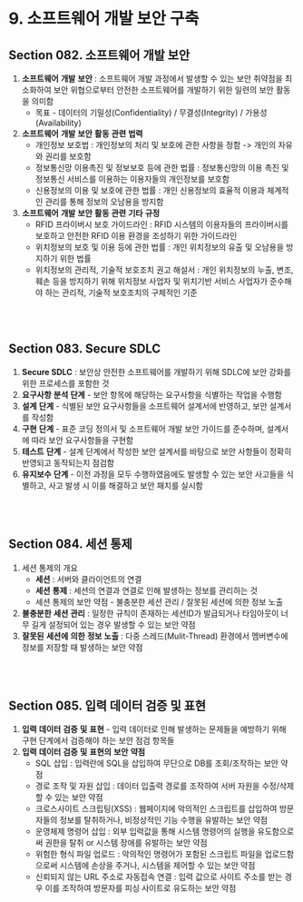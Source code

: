 # 9. 소프트웨어 개발 보안 구축

## **Section 082.** **소프트웨어** **개발** **보안**

1. **소프트웨어** **개발** **보안** : 소프트웨어 개발 과정에서 발생할 수 있는 보안 취약점을 최소화하여 보안 위협으로부터 안전한 소프트웨어를 개발하기 위한 일련의 보안 활동을 의미함
   + 목표 - 데이터의 기밀성(Confidentiality) / 무결성(Integrity) / 가용성(Availability)
2. **소프트웨어** **개발** **보안** **활동** **관련** **법력**
   + 개인정보 보호법 : 개인정보의 처리 및 보호에 관한 사항을 정함 -> 개인의 자유와 권리를 보호함
   + 정보통신망 이용촉진 및 정보보호 등에 관한 법률 : 정보통신망의 이용 촉진 및 정보통신 서비스를 이용하는 이용자들의 개인정보를 보호함
   + 신용정보의 이용 및 보호에 관한 법률 : 개인 신용정보의 효율적 이용과 체계적인 관리를 통해 정보의 오남용을 방지함
3. **소프트웨어** **개발** **보안** **활동** **관련** **기타** **규정**
   + RFID 프라이버시 보호 가이드라인 : RFID 시스템의 이용자들의 프라이버시를 보호하고 안전한 RFID 이용 환경을 조성하기 위한 가이드라인
   + 위치정보의 보호 및 이용 등에 관한 법률 : 개인 위치정보의 유출 및 오남용을 방지하기 위한 법률
   + 위치정보의 관리적, 기술적 보호조치 권고 해설서 : 개인 위치정보의 누출, 변조, 훼손 등을 방지하기 위해 위치정보 사업자 및 위치기반 서비스 사업자가 준수해야 하는 관리적, 기술적 보호조치의 구체적인 기준

<br/><br/>

## **Section 083. Secure SDLC**

1. **Secure SDLC** : 보안상 안전한 소프트웨어를 개발하기 위해 SDLC에 보안 강화를 위한 프로세스를 포함한 것
2. **요구사항** **분석** **단계** - 보안 항목에 해당하는 요구사항을 식별하는 작업을 수행함
3. **설계** **단계** - 식별된 보안 요구사항들을 소프트웨어 설계서에 반영하고, 보안 설계서를 작성함
4. **구현** **단계** - 표준 코딩 정의서 및 소프트웨어 개발 보안 가이드를 준수하며, 설계서에 따라 보안 요구사항들을 구현함
5. **테스트** **단계** - 설계 단계에서 작성한 보안 설계서를 바탕으로 보안 사항들이 정확히 반영되고 동작되는지 점검함
6. **유지보수** **단계** - 이전 과정을 모두 수행하였음에도 발생할 수 있는 보안 사고들을 식별하고, 사고 발생 시 이를 해결하고 보안 패치를 실시함

<br/><br/>

## **Section 084.** **세션** **통제**

1. 세션 통제의 개요
   + **세션** : 서버와 클라이언트의 연결
   + **세션** **통제** : 세션의 연결과 연결로 인해 발생하는 정보를 관리하는 것
   + 세션 통제의 보안 약점 - 불충분한 세션 관리 / 잘못된 세션에 의한 정보 노출
2. **불충분한** **세션** **관리** : 일정한 규칙이 존재하는 세션ID가 발급되거나 타임아웃이 너무 길게 설정되어 있는 경우 발생할 수 있는 보안 약점
3. **잘못된** **세션에** **의한** **정보** **노출** : 다중 스레드(Mulit-Thread) 환경에서 멤버변수에 정보를 저장할 때 발생하는 보안 약점

<br/><br/>

## **Section 085.** **입력** **데이터** **검증** **및** **표현**

1. **입력** **데이터** **검증** **및** **표현** - 입력 데이터로 인해 발생하는 문제들을 예방하기 위해 구현 단계에서 검증해야 하는 보안 점검 항목들
2. **입력** **데이터** **검증** **및** **표현의** **보안** **약점**
   + SQL 삽입 : 입력란에 SQL을 삽입하여 무단으로 DB를 조회/조작하는 보안 약점
   + 경로 조작 및 자원 삽입 : 데이터 입출력 경로를 조작하여 서버 자원을 수정/삭제할 수 있는 보안 약점
   + 크로스사이트 스크립팅(XSS) : 웹페이지에 악의적인 스크립트를 삽입하여 방문자들의 정보를 탈취하거나, 비정상적인 기능 수행을 유발하는 보안 약점
   + 운영체제 명령어 삽입 : 외부 입력값을 통해 시스템 명령어의 실행을 유도함으로써 권한을 탈취 or 시스템 장애를 유발하는 보안 약점
   + 위험한 형식 파일 업로드 : 악의적인 명령어가 포함된 스크립트 파일을 업로드함으로써 시스템에 손상을 주거나, 시스템을 제어할 수 있는 보안 약점
   + 신뢰되지 않는 URL 주소로 자동접속 연결 : 입력 값으로 사이트 주소를 받는 경우 이를 조작하여 방문자를 피싱 사이트로 유도하는 보안 약점

<br/><br/>